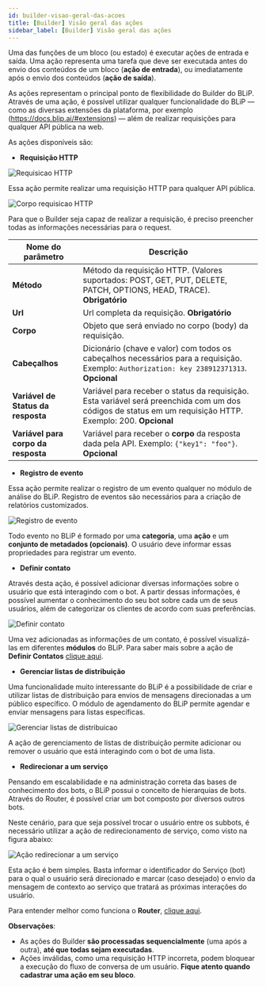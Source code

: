 ```yaml
---
id: builder-visao-geral-das-acoes
title: [Builder] Visão geral das ações
sidebar_label: [Builder] Visão geral das ações
---
```


Uma das funções de um bloco (ou estado) é executar ações de entrada e saída. Uma ação representa uma tarefa que deve ser executada antes do envio dos conteúdos de um bloco (**ação de entrada**), ou imediatamente após o envio dos conteúdos (**ação de saída**).

As ações representam o principal ponto de flexibilidade do Builder do BLiP. Através de uma ação, é possível utilizar qualquer funcionalidade do BLiP — como as diversas extensões da plataforma, por exemplo (<https://docs.blip.ai/#extensions>) — além de realizar requisições para qualquer API pública na web.

As ações disponíveis são:

* **Requisição HTTP**

![Requisicao HTTP](/img/builder/builder-visao-geral-das-acoes-1.png)

Essa ação permite realizar uma requisição HTTP para qualquer API pública.

![Corpo requisicao HTTP](/img/builder/builder-visao-geral-das-acoes-2.png)

Para que o Builder seja capaz de realizar a requisição, é preciso preencher todas as informações necessárias para o request.

| Nome do parâmetro  | Descrição                                                            |
| ----------------- | -------------------------------------------------------------------- |
| **Método**        | Método da requisição HTTP. (Valores suportados: POST, GET, PUT, DELETE, PATCH, OPTIONS, HEAD, TRACE). **Obrigatório** |
| **Url**       | Url completa da requisição. **Obrigatório**    |
| **Corpo** | Objeto que será enviado no corpo (body) da requisição.
| **Cabeçalhos**  | Dicionário (chave e valor) com todos os cabeçalhos necessários para a requisição. Exemplo: `Authorization: key 238912371313`. **Opcional**
| **Variável de Status da resposta** | Variável para receber o status da requisição. Esta variável será preenchida com um dos códigos de status em um requisição HTTP. Exemplo: 200. **Opcional**
| **Variável para corpo da resposta** | Variável para receber o **corpo** da resposta dada pela API. Exemplo: `{"key1": "foo"}`. **Opcional**

* **Registro de evento**
  
Essa ação permite realizar o registro de um evento qualquer no módulo de análise do BLiP. Registro de eventos são necessários para a criação de relatórios customizados.

![Registro de evento](/img/builder/builder-visao-geral-das-acoes-3.png)

Todo evento no BLiP é formado por uma **categoria**, uma **ação** e um **conjunto de metadados (opcionais)**. O usuário deve informar essas propriedades para registrar um evento.

* **Definir contato**

Através desta ação, é possível adicionar diversas informações sobre o usuário que está interagindo com o bot. A partir dessas informações, é possível aumentar o conhecimento do seu bot sobre cada um de seus usuários, além de categorizar os clientes de acordo com suas preferências.

![Definir contato](/img/builder/builder-visao-geral-das-acoes-4.png)

Uma vez adicionadas as informações de um contato, é possível visualizá-las em diferentes **módulos** do BLiP. Para saber mais sobre a ação de **Definir Contatos** [clique aqui](https://help.blip.ai/hc/pt-br/articles/360020287152-Salvando-informa%C3%A7%C3%B5es-de-um-usu%C3%A1rio).

* **Gerenciar listas de distribuição**

Uma funcionalidade muito interessante do BLiP é a possibilidade de criar e utilizar listas de distribuição para envios de mensagens direcionadas a um público específico. O módulo de agendamento do BLiP permite agendar e enviar mensagens para listas específicas.

![Gerenciar listas de distribuicao](/img/builder/builder-visao-geral-das-acoes-5.png)

A ação de gerenciamento de listas de distribuição permite adicionar ou remover o usuário que está interagindo com o bot de uma lista.

* **Redirecionar a um serviço**

Pensando em escalabilidade e na administração correta das bases de conhecimento dos bots, o BLiP possui o conceito de hierarquias de bots. Através do Router, é possível criar um bot composto por diversos outros bots.

Neste cenário, para que seja possível trocar o usuário entre os subbots, é necessário utilizar a ação de redirecionamento de serviço, como visto na figura abaixo:

![Ação redirecionar a um serviço](/img/builder/builder-visao-geral-das-acoes-6.png)

Esta ação é bem simples. Basta informar o identificador do Serviço (bot) para o qual o usuário será direcionado e marcar (caso desejado) o envio da mensagem de contexto ao serviço que tratará as próximas interações do usuário.

Para entender melhor como funciona o **Router**, [clique aqui](https://help.blip.ai/hc/pt-br/articles/360009004831-Hierarquia-ou-arquitetura-de-bots-e-subbots).

**Observações**:

* As ações do Builder **são processadas sequencialmente** (uma após a outra), **até que todas sejam executadas**.
* Ações inválidas, como uma requisição HTTP incorreta, podem bloquear a execução do fluxo de conversa de um usuário. **Fique atento quando cadastrar uma ação em seu bloco**.
